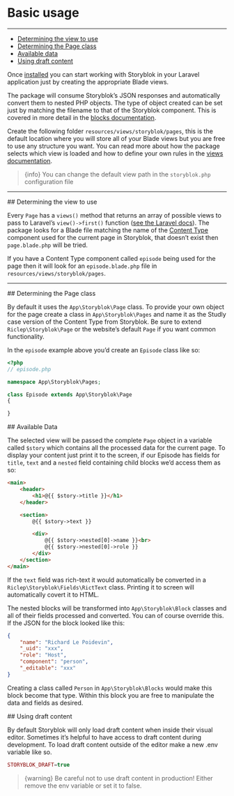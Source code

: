 # Basic usage

---

- [Determining the view to use](#determining-view)
- [Determining the Page class](#the-page-class)
- [Available data](#available-data)
- [Using draft content](#draft-content)


Once [installed](/{{route}}/{{version}}/installation) you can start working with Storyblok in your Laravel application just by creating the appropriate Blade views.

The package will consume Storyblok’s JSON responses and automatically convert them to nested PHP objects. The type of object created can be set just by matching the filename to that of the Storyblok component. This is covered in more detail in the [blocks documentation](/{{route}}/{{version}}/blocks).

Create the following folder `resources/views/storyblok/pages`, this is the default location where you will store all of your Blade views but you are free to use any structure you want. You can read more about how the package selects which view is loaded and how to define your own rules in the [views documentation](/{{route}}/{{version}}/views).

> {info} You can change the default view path in the `storyblok.php` configuration file

---

<a name="determining-view">
## Determining the view to use
</a>

Every `Page` has a `views()` method that returns an array of possible views to pass to Laravel’s `view()->first()` function ([see the Laravel docs](https://laravel.com/docs/7.x/views)). The package looks for a Blade file matching the name of the [Content Type](https://www.storyblok.com/docs/the-key-concept#content-types) component used for the current page in Storyblok, that doesn’t exist then `page.blade.php` will be tried.

If you have a Content Type component called `episode` being used for the page then it will look for an `episode.blade.php` file in `resources/views/storyblok/pages`.

---

<a name="the-page-class">
## Determining the Page class
</a>

By default it uses the `App\Storyblok\Page` class. To provide your own object for the page create a class in `App\Storyblok\Pages` and name it as the Studly case version of the Content Type from Storyblok. Be sure to extend `Riclep\Storyblok\Page` or the website’s default `Page` if you want common functionality.

In the `episode` example above you’d create an `Episode` class like so:

```php
<?php
// episode.php

namespace App\Storyblok\Pages;

class Episode extends App\Storyblok\Page
{

}
```

<a name="available-data">
## Available Data
</a>

The selected view will be passed the complete `Page` object in a variable called `$story` which contains all the processed data for the current page. To display your content just print it to the screen, if our Episode has fields for `title`, `text` and a `nested` field containing child blocks we’d access them as so:

```html
<main>
    <header>
        <h1>@{{ $story->title }}</h1>
    </header>

    <section>
        @{{ $story->text }}

        <div>
        	@{{ $story->nested[0]->name }}<br>
        	@{{ $story->nested[0]->role }}
        </div>
    </section>
</main>

```

If the `text` field was rich-text it would automatically be converted in a `Riclep\Storyblok\Fields\RictText` class. Printing it to screen will automatically covert it to HTML.

The nested blocks will be transformed into `App\Storyblok\Block` classes and all of their fields processed and converted. You can of course override this. If the JSON for the block looked like this:

```json
{
    "name": "Richard Le Poidevin",
    "_uid": "xxx",
    "role": "Host",
    "component": "person",
    "_editable": "xxx"
}
```

Creating a class called `Person` in `App\Storyblok\Blocks` would make this block become that type. Within this block you are free to manipulate the data and fields as desired.



<a name="draft-content">
## Using draft content
</a>

By default Storyblok will only load draft content when inside their visual editor. Sometimes it’s helpful to have access to draft content during development. To load draft content outside of the editor make a new .env variable like so.

```php
STORYBLOK_DRAFT=true
```

> {warning} Be careful not to use draft content in production! Either remove the env variable or set it to false.
